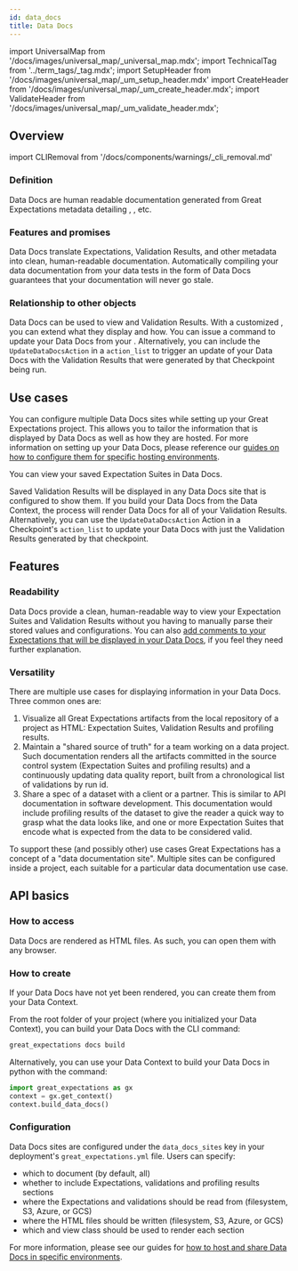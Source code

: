 ```yaml
---
id: data_docs
title: Data Docs
---
```

import UniversalMap from '/docs/images/universal_map/_universal_map.mdx';
import TechnicalTag from '../term_tags/_tag.mdx';
import SetupHeader from '/docs/images/universal_map/_um_setup_header.mdx'
import CreateHeader from '/docs/images/universal_map/_um_create_header.mdx';
import ValidateHeader from '/docs/images/universal_map/_um_validate_header.mdx';

<UniversalMap setup='active' connect='inactive' create='active' validate='active'/> 

## Overview

import CLIRemoval from '/docs/components/warnings/_cli_removal.md'

### Definition

Data Docs are human readable documentation generated from Great Expectations metadata detailing <TechnicalTag relative="../" tag="expectation" text="Expectations" />, <TechnicalTag relative="../" tag="validation_result" text="Validation Results" />, etc.

### Features and promises

Data Docs translate Expectations, Validation Results, and other metadata into clean, human-readable documentation. Automatically compiling your data documentation from your data tests in the form of Data Docs guarantees that your documentation will never go stale.

### Relationship to other objects

Data Docs can be used to view <TechnicalTag relative="../" tag="expectation_suite" text="Expectation Suites" /> and Validation Results.  With a customized <TechnicalTag relative="../" tag="renderer" text="Renderer" />, you can extend what they display and how.  You can issue a command to update your Data Docs from your <TechnicalTag relative="../" tag="data_context" text="Data Context" />.  Alternatively, you can include the `UpdateDataDocsAction` <TechnicalTag relative="../" tag="action" text="Action" /> in a <TechnicalTag relative="../" tag="checkpoint" text="Checkpoint's" /> `action_list` to trigger an update of your Data Docs with the Validation Results that were generated by that Checkpoint being run. 

## Use cases

<SetupHeader/>

You can configure multiple Data Docs sites while setting up your Great Expectations project.  This allows you to tailor the information that is displayed by Data Docs as well as how they are hosted.  For more information on setting up your Data Docs, please reference our [guides on how to configure them for specific hosting environments](../guides/setup/index.md#data-docs).

<CreateHeader/>

You can view your saved Expectation Suites in Data Docs.  

<ValidateHeader/>

Saved Validation Results will be displayed in any Data Docs site that is configured to show them.  If you build your Data Docs from the Data Context, the process will render Data Docs for all of your Validation Results.  Alternatively, you can use the `UpdateDataDocsAction` Action in a Checkpoint's `action_list` to update your Data Docs with just the Validation Results generated by that checkpoint.

## Features

### Readability

Data Docs provide a clean, human-readable way to view your Expectation Suites and Validation Results without you having to manually parse their stored values and configurations.  You can also [add comments to your Expectations that will be displayed in your Data Docs](../guides/expectations/advanced/how_to_add_comments_to_expectations_and_display_them_in_data_docs.md), if you feel they need further explanation.

### Versatility

There are multiple use cases for displaying information in your Data Docs.  Three common ones are:

1. Visualize all Great Expectations artifacts from the local repository of a project as HTML: Expectation Suites,
   Validation Results and profiling results.
1. Maintain a "shared source of truth" for a team working on a data project. Such documentation renders all the
   artifacts committed in the source control system (Expectation Suites and profiling results) and a continuously
   updating data quality report, built from a chronological list of validations by run id.
1. Share a spec of a dataset with a client or a partner. This is similar to API documentation in software development.
   This documentation would include profiling results of the dataset to give the reader a quick way to grasp what the
   data looks like, and one or more Expectation Suites that encode what is expected from the data to be considered
   valid.

To support these (and possibly other) use cases Great Expectations has a concept of a "data documentation site". Multiple sites can be configured inside a project, each suitable for a particular data documentation use case.

## API basics

### How to access

Data Docs are rendered as HTML files.  As such, you can open them with any browser.

### How to create

If your Data Docs have not yet been rendered, you can create them from your Data Context.

From the root folder of your project (where you initialized your Data Context), you can build your Data Docs with the CLI command:

```bash title="Terminal command"
great_expectations docs build
```

Alternatively, you can use your Data Context to build your Data Docs in python with the command:
```python title="Python code"
import great_expectations as gx
context = gx.get_context()
context.build_data_docs()
```

### Configuration

Data Docs sites are configured under the `data_docs_sites` key in your deployment's `great_expectations.yml` file. Users can specify:

- which <TechnicalTag relative="../" tag="datasource" text="Datasources" /> to document (by default, all)
- whether to include Expectations, validations and profiling results sections
- where the Expectations and validations should be read from (filesystem, S3, Azure, or GCS)
- where the HTML files should be written (filesystem, S3, Azure, or GCS)
- which <TechnicalTag relative="../" tag="renderer" text="Renderer" /> and view class should be used to render each section

For more information, please see our guides for [how to host and share Data Docs in specific environments](../guides/setup/index.md#data-docs).